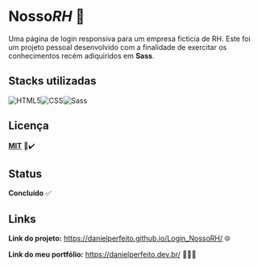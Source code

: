 # Nosso***RH*** 🤝
Uma página de login responsiva para um empresa ficticia de RH. Este foi um projeto pessoal desenvolvido com a finalidade de exercitar os conhecimentos recém adiquiridos em **Sass**.
## Stacks utilizadas


![HTML5](https://img.shields.io/badge/HTML5-E34F26?style=for-the-badge&logo=html5&logoColor=white)![CSS](https://img.shields.io/badge/CSS3-1572B6?style=for-the-badge&logo=css3&logoColor=white)![Sass](https://img.shields.io/badge/Sass-000?style=for-the-badge&logo=sass)







## Licença

**[MIT](https://choosealicense.com/licenses/mit/)** 📄✔️


## Status

**Concluído** ✅
## Links

**Link do projeto:** https://danielperfeito.github.io/Login_NossoRH/ 🌐

**Link do meu portfólio:** https://danielperfeito.dev.br/ 👨🏻‍💻
